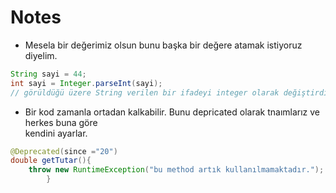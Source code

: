 # Notes
* Mesela bir değerimiz olsun bunu başka bir değere atamak istiyoruz diyelim.  
```java
String sayi = 44;
int sayi = Integer.parseInt(sayi);
// görüldüğü üzere String verilen bir ifadeyi integer olarak değiştirdik.
```
* Bir kod zamanla ortadan kalkabilir. Bunu depricated olarak tnaımlarız ve herkes buna göre  
kendini ayarlar.  
```java
@Deprecated(since ="20")
double getTutar(){
    throw new RuntimeException("bu method artık kullanılmamaktadır.");
        }
```